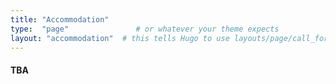 ```yaml
---
title: "Accommodation"
type:  "page"               # or whatever your theme expects
layout: "accommodation"  # this tells Hugo to use layouts/page/call_for_full_papers.html
---
```




#### TBA



